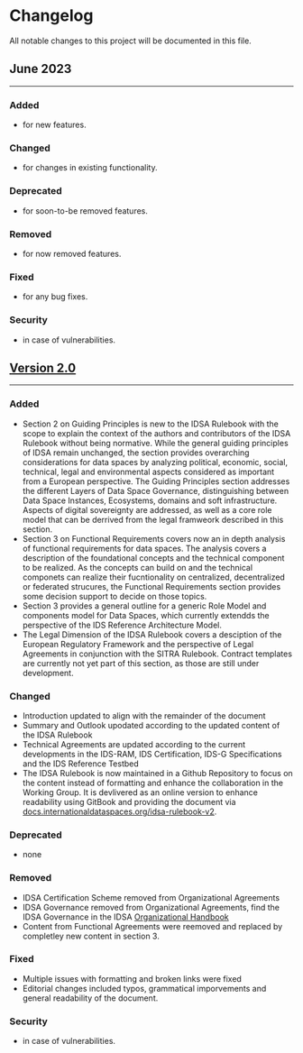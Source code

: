 # Changelog
All notable changes to this project will be documented in this file.


## June 2023
---

### Added

* for new features.

### Changed

* for changes in existing functionality.

### Deprecated

* for soon-to-be removed features.

### Removed

* for now removed features.

### Fixed

* for any bug fixes.

### Security

* in case of vulnerabilities.

## [Version 2.0](https://github.com/International-Data-Spaces-Association/IDSA-Rulebook/releases/tag/Rulebook_V2)
---

### Added

* Section 2 on Guiding Principles is new to the IDSA Rulebook with the scope to explain the context of the authors and contributors of the IDSA Rulebook without being normative.
While the general guiding principles of IDSA remain unchanged, the section provides overarching considerations for data spaces by analyzing political, economic, social, technical, legal and environmental aspects considered as important from a European perspective. The Guiding Principles section addresses the different Layers of Data Space Governance, distinguishing between Data Space Instances, Ecosystems, domains and soft infrastructure. Aspects of digital sovereignty are addressed, as well as a core role model that can be derrived from the legal framweork described in this section.
* Section 3 on Functional Requirements covers now an in depth analysis of functional requirements for data spaces. The analysis covers a description of the foundational concepts and the technical component to be realized. As the concepts can build on and the technical componets can realize their fucntionality on centralized, decentralized or federated strucures, the Functional Requirements section provides some decision support to decide on those topics.
* Section 3 provides a general outline for a generic Role Model and components model for Data Spaces, which currently extendds the perspective of the IDS Reference Architecture Model.
* The Legal Dimension of the IDSA Rulebook covers a desciption of the European Regulatory Framework and the perspective of Legal Agreements in conjunction with the SITRA Rulebook. Contract templates are currently not yet part of this section, as those are still under development.

### Changed

* Introduction updated to align with the remainder of the document
* Summary and Outlook upodated according to the updated content of the IDSA Rulebook
* Technical Agreements are updated according to the current developments in the IDS-RAM, IDS Certification, IDS-G Specifications and the IDS Reference Testbed
* The IDSA Rulebook is now maintained in a Github Repository to focus on the content instead of formatting and enhance the collaboration in the Working Group. It is devlivered as an online version to enhance readability using GitBook and providing the document via [docs.internationaldataspaces.org/idsa-rulebook-v2](https://docs.internationaldataspaces.org/idsa-rulebook-v2).

### Deprecated

* none

### Removed

* IDSA Certification Scheme removed from Organizational Agreements
* IDSA Governance removed from Organizational Agreements, find the IDSA Governance in the IDSA [Organizational Handbook](https://docs.internationaldataspaces.org/idsa-organizational-handbook/)
* Content from Functional Agreements were reemoved and replaced by completley new content in section 3. 


### Fixed

* Multiple issues with formatting and broken links were fixed
* Editorial changes included typos, grammatical imporvements and general readability of the document.

### Security

* in case of vulnerabilities.
